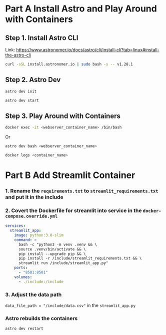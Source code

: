 # Part A Install Astro and Play Around with Containers

## Step 1. Install Astro CLI
Link: https://www.astronomer.io/docs/astro/cli/install-cli?tab=linux#install-the-astro-cli

```bash
curl -sSL install.astronomer.io | sudo bash -s -- v1.28.1
```

## Step 2. Astro Dev 
```bash
astro dev init
```
```bash
astro dev start
```

## Step 3. Play Around with Containers
```bash
docker exec -it <webserver_container_name> /bin/bash
```
Or 
```bash
astro dev bash <webserver_container_name>
```

```bash
docker logs <container_name>
```

# Part B Add Streamlit Container

### 1. Rename the `requirements.txt` to `streamlit_requirements.txt` and put it in the include


### 2. Covert the Dockerfile for streamlit into service in the `docker-compose.override.yml`
```yml
services:
  streamlit_app:
    image: python:3.8-slim
    command: >
      bash -c "python3 -m venv .venv && \
      source .venv/bin/activate && \
      pip install --upgrade pip && \
      pip install -r /include/streamlit_requirements.txt && \
      streamlit run /include/streamlit_app.py"
    ports:
      - "8501:8501"
    volumes:
      - ./include:/include
```
### 3. Adjust the data path
`data_file_path = "/include/data.csv"` in the `streamlit_app.py`

### Astro rebuilds the containers
```bash
astro dev restart
```




